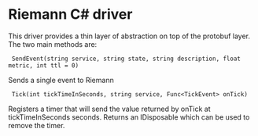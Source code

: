 # Riemann C# driver

This driver provides a thin layer of abstraction on top of the
protobuf layer. The two main methods are:

     SendEvent(string service, string state, string description, float metric, int ttl = 0)

Sends a single event to Riemann

     Tick(int tickTimeInSeconds, string service, Func<TickEvent> onTick)

Registers a timer that will send the value returned by onTick at
tickTimeInSeconds seconds. Returns an IDisposable which can be used to
remove the timer.